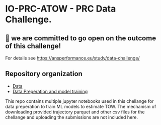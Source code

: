 # IO-PRC-ATOW - PRC Data Challenge.

## 📢 we are committed to go open on the outcome of this challenge!

For details see https://ansperformance.eu/study/data-challenge/

## Repository organization
- [Data](https://github.com/io-swiss/io-prc-atow/blob/main/data/README.md)
- [Data Preperation and model training](https://github.com/io-swiss/io-prc-atow/blob/main/notebooks/README.md)

This repo contains multiple jupyter notebooks used in this chellange for data preperation to train ML models to estimate TOW. The mechanism of downloading provided trajectory parquet and other csv files for the chellange and uploading the submissions are not included here.
